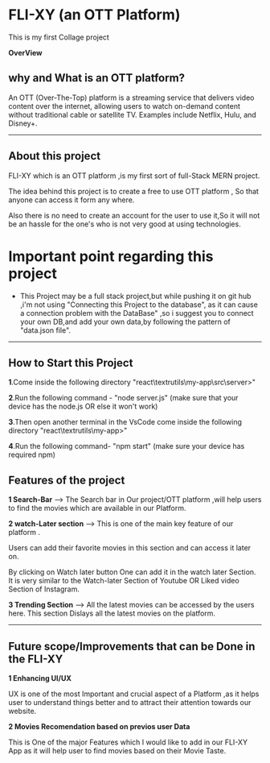 # FLI-XY (an OTT Platform)

This is my first Collage project

**OverView** 
## why and What is an OTT platform?
An OTT (Over-The-Top) platform is a streaming service that delivers video content over the internet, allowing users to watch on-demand content without traditional cable or satellite TV. Examples include Netflix, Hulu, and Disney+.

---

## About this project
FLI-XY which is an OTT platform ,is my first sort of full-Stack MERN project.

The idea behind this project is to create a free to use OTT platform , So that anyone can access it form any where.

Also there is no need to create an account for the user to use it,So it will not be an hassle for the one's who is not very good at using technologies.

# Important point regarding this project

* This Project  may be a full stack project,but while pushing it on git hub ,i'm not using "Connecting this Project to the database", as it can cause a connection problem with the DataBase" ,so i suggest you to connect your own DB,and add your own data,by following the pattern of "data.json file".

---

## How to Start this Project

**1**.Come inside the following directory "react\textrutils\my-app\src\server>"

**2**.Run the following command -
"node server.js"
(make sure that your device has the node.js OR else it won't work)

**3**.Then open another terminal in the VsCode
come inside the following directory "react\textrutils\my-app>"

**4**.Run the following command-
"npm start"
(make sure your device has required npm)


## Features of the project

**1 Search-Bar** --> The Search bar in Our project/OTT platform ,will help users to find the movies which are available in our Platform.

**2 watch-Later section** --> This is one of the main key feature of our platform .

Users can add their favorite movies in this section and can access it later on.

By clicking on Watch later button One can add it in the watch later Section. It is very similar to the Watch-later Section of Youtube OR Liked video Section of Instagram.

**3 Trending Section** --> All the latest movies can be accessed by the users here. This section Dislays all the latest movies on the platform.

---
## Future scope/Improvements that can be Done in the FLI-XY

**1 Enhancing UI/UX**

UX is one of the most Important and crucial aspect of a Platform ,as it helps user to understand things better and to attract their attention towards our website.

 **2 Movies Recomendation based on previos user Data**

 This is One of the major Features which I would like to add in  our FLI-XY App as it will help user to find movies based on their Movie Taste. 